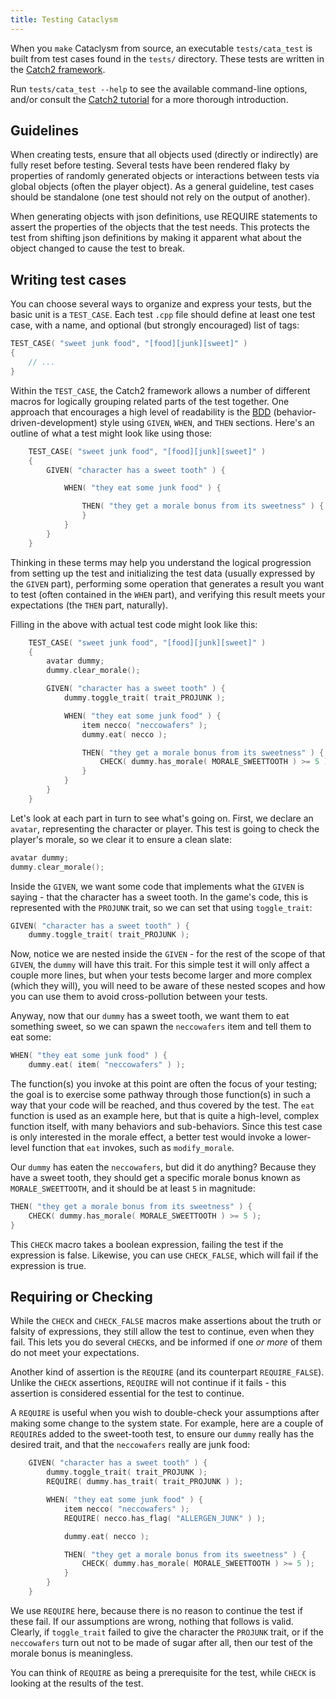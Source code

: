```yaml
---
title: Testing Cataclysm
---
```


When you `make` Cataclysm from source, an executable `tests/cata_test` is built from test cases
found in the `tests/` directory. These tests are written in the
[Catch2 framework](https://github.com/catchorg/Catch2).

Run `tests/cata_test --help` to see the available command-line options, and/or consult the
[Catch2 tutorial](https://github.com/catchorg/Catch2/blob/master/docs/tutorial.md) for a more
thorough introduction.

## Guidelines

When creating tests, ensure that all objects used (directly or indirectly) are fully reset before
testing. Several tests have been rendered flaky by properties of randomly generated objects or
interactions between tests via global objects (often the player object). As a general guideline,
test cases should be standalone (one test should not rely on the output of another).

When generating objects with json definitions, use REQUIRE statements to assert the properties of
the objects that the test needs. This protects the test from shifting json definitions by making it
apparent what about the object changed to cause the test to break.

## Writing test cases

You can choose several ways to organize and express your tests, but the basic unit is a `TEST_CASE`.
Each test `.cpp` file should define at least one test case, with a name, and optional (but strongly
encouraged) list of tags:

```cpp
TEST_CASE( "sweet junk food", "[food][junk][sweet]" )
{
    // ...
}
```

Within the `TEST_CASE`, the Catch2 framework allows a number of different macros for logically
grouping related parts of the test together. One approach that encourages a high level of
readability is the [BDD](https://en.wikipedia.org/wiki/Behavior-driven_development)
(behavior-driven-development) style using `GIVEN`, `WHEN`, and `THEN` sections. Here's an outline of
what a test might look like using those:

```cpp
    TEST_CASE( "sweet junk food", "[food][junk][sweet]" )
    {
        GIVEN( "character has a sweet tooth" ) {

            WHEN( "they eat some junk food" ) {

                THEN( "they get a morale bonus from its sweetness" ) {
                }
            }
        }
    }
```

Thinking in these terms may help you understand the logical progression from setting up the test and
initializing the test data (usually expressed by the `GIVEN` part), performing some operation that
generates a result you want to test (often contained in the `WHEN` part), and verifying this result
meets your expectations (the `THEN` part, naturally).

Filling in the above with actual test code might look like this:

```cpp
    TEST_CASE( "sweet junk food", "[food][junk][sweet]" )
    {
        avatar dummy;
        dummy.clear_morale();

        GIVEN( "character has a sweet tooth" ) {
            dummy.toggle_trait( trait_PROJUNK );

            WHEN( "they eat some junk food" ) {
                item necco( "neccowafers" );
                dummy.eat( necco );

                THEN( "they get a morale bonus from its sweetness" ) {
                    CHECK( dummy.has_morale( MORALE_SWEETTOOTH ) >= 5 );
                }
            }
        }
    }
```

Let's look at each part in turn to see what's going on. First, we declare an `avatar`, representing
the character or player. This test is going to check the player's morale, so we clear it to ensure a
clean slate:

```cpp
avatar dummy;
dummy.clear_morale();
```

Inside the `GIVEN`, we want some code that implements what the `GIVEN` is saying - that the
character has a sweet tooth. In the game's code, this is represented with the `PROJUNK` trait, so we
can set that using `toggle_trait`:

```cpp
GIVEN( "character has a sweet tooth" ) {
    dummy.toggle_trait( trait_PROJUNK );
```

Now, notice we are nested inside the `GIVEN` - for the rest of the scope of that `GIVEN`, the
`dummy` will have this trait. For this simple test it will only affect a couple more lines, but when
your tests become larger and more complex (which they will), you will need to be aware of these
nested scopes and how you can use them to avoid cross-pollution between your tests.

Anyway, now that our `dummy` has a sweet tooth, we want them to eat something sweet, so we can spawn
the `neccowafers` item and tell them to eat some:

```cpp
WHEN( "they eat some junk food" ) {
    dummy.eat( item( "neccowafers" ) );
```

The function(s) you invoke at this point are often the focus of your testing; the goal is to
exercise some pathway through those function(s) in such a way that your code will be reached, and
thus covered by the test. The `eat` function is used as an example here, but that is quite a
high-level, complex function itself, with many behaviors and sub-behaviors. Since this test case is
only interested in the morale effect, a better test would invoke a lower-level function that `eat`
invokes, such as `modify_morale`.

Our `dummy` has eaten the `neccowafers`, but did it do anything? Because they have a sweet tooth,
they should get a specific morale bonus known as `MORALE_SWEETTOOTH`, and it should be at least `5`
in magnitude:

```cpp
THEN( "they get a morale bonus from its sweetness" ) {
    CHECK( dummy.has_morale( MORALE_SWEETTOOTH ) >= 5 );
}
```

This `CHECK` macro takes a boolean expression, failing the test if the expression is false.
Likewise, you can use `CHECK_FALSE`, which will fail if the expression is true.

## Requiring or Checking

While the `CHECK` and `CHECK_FALSE` macros make assertions about the truth or falsity of
expressions, they still allow the test to continue, even when they fail. This lets you do several
`CHECK`s, and be informed if one _or more_ of them do not meet your expectations.

Another kind of assertion is the `REQUIRE` (and its counterpart `REQUIRE_FALSE`). Unlike the `CHECK`
assertions, `REQUIRE` will not continue if it fails - this assertion is considered essential for the
test to continue.

A `REQUIRE` is useful when you wish to double-check your assumptions after making some change to the
system state. For example, here are a couple of `REQUIRE`s added to the sweet-tooth test, to ensure
our `dummy` really has the desired trait, and that the `neccowafers` really are junk food:

```cpp
    GIVEN( "character has a sweet tooth" ) {
        dummy.toggle_trait( trait_PROJUNK );
        REQUIRE( dummy.has_trait( trait_PROJUNK ) );

        WHEN( "they eat some junk food" ) {
            item necco( "neccowafers" );
            REQUIRE( necco.has_flag( "ALLERGEN_JUNK" ) );

            dummy.eat( necco );

            THEN( "they get a morale bonus from its sweetness" ) {
                CHECK( dummy.has_morale( MORALE_SWEETTOOTH ) >= 5 );
            }
        }
    }
```

We use `REQUIRE` here, because there is no reason to continue the test if these fail. If our
assumptions are wrong, nothing that follows is valid. Clearly, if `toggle_trait` failed to give the
character the `PROJUNK` trait, or if the `neccowafers` turn out not to be made of sugar after all,
then our test of the morale bonus is meaningless.

You can think of `REQUIRE` as being a prerequisite for the test, while `CHECK` is looking at the
results of the test.
